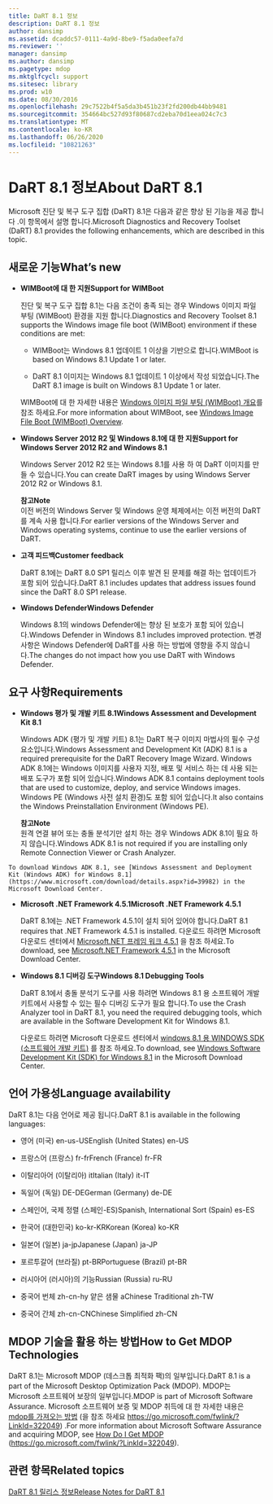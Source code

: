 ```yaml
---
title: DaRT 8.1 정보
description: DaRT 8.1 정보
author: dansimp
ms.assetid: dcaddc57-0111-4a9d-8be9-f5ada0eefa7d
ms.reviewer: ''
manager: dansimp
ms.author: dansimp
ms.pagetype: mdop
ms.mktglfcycl: support
ms.sitesec: library
ms.prod: w10
ms.date: 08/30/2016
ms.openlocfilehash: 29c7522b4f5a5da3b451b23f2fd200db44bb9481
ms.sourcegitcommit: 354664bc527d93f80687cd2eba70d1eea024c7c3
ms.translationtype: MT
ms.contentlocale: ko-KR
ms.lasthandoff: 06/26/2020
ms.locfileid: "10821263"
---
```

# <span data-ttu-id="94471-103">DaRT 8.1 정보</span><span class="sxs-lookup"><span data-stu-id="94471-103">About DaRT 8.1</span></span>


<span data-ttu-id="94471-104">Microsoft 진단 및 복구 도구 집합 (DaRT) 8.1은 다음과 같은 향상 된 기능을 제공 합니다 .이 항목에서 설명 합니다.</span><span class="sxs-lookup"><span data-stu-id="94471-104">Microsoft Diagnostics and Recovery Toolset (DaRT) 8.1 provides the following enhancements, which are described in this topic.</span></span>

## <a href="" id="what-s-new"></a><span data-ttu-id="94471-105">새로운 기능</span><span class="sxs-lookup"><span data-stu-id="94471-105">What’s new</span></span>


-   **<span data-ttu-id="94471-106">WIMBoot에 대 한 지원</span><span class="sxs-lookup"><span data-stu-id="94471-106">Support for WIMBoot</span></span>**

    <span data-ttu-id="94471-107">진단 및 복구 도구 집합 8.1는 다음 조건이 충족 되는 경우 Windows 이미지 파일 부팅 (WIMBoot) 환경을 지원 합니다.</span><span class="sxs-lookup"><span data-stu-id="94471-107">Diagnostics and Recovery Toolset 8.1 supports the Windows image file boot (WIMBoot) environment if these conditions are met:</span></span>

    -   <span data-ttu-id="94471-108">WIMBoot는 Windows 8.1 업데이트 1 이상을 기반으로 합니다.</span><span class="sxs-lookup"><span data-stu-id="94471-108">WIMBoot is based on Windows 8.1 Update 1 or later.</span></span>

    -   <span data-ttu-id="94471-109">DaRT 8.1 이미지는 Windows 8.1 업데이트 1 이상에서 작성 되었습니다.</span><span class="sxs-lookup"><span data-stu-id="94471-109">The DaRT 8.1 image is built on Windows 8.1 Update 1 or later.</span></span>

    <span data-ttu-id="94471-110">WIMBoot에 대 한 자세한 내용은 [Windows 이미지 파일 부팅 (WIMBoot) 개요](https://go.microsoft.com/fwlink/?LinkId=517536)를 참조 하세요.</span><span class="sxs-lookup"><span data-stu-id="94471-110">For more information about WIMBoot, see [Windows Image File Boot (WIMBoot) Overview](https://go.microsoft.com/fwlink/?LinkId=517536).</span></span>

-   **<span data-ttu-id="94471-111">Windows Server 2012 R2 및 Windows 8.1에 대 한 지원</span><span class="sxs-lookup"><span data-stu-id="94471-111">Support for Windows Server 2012 R2 and Windows 8.1</span></span>**

    <span data-ttu-id="94471-112">Windows Server 2012 R2 또는 Windows 8.1를 사용 하 여 DaRT 이미지를 만들 수 있습니다.</span><span class="sxs-lookup"><span data-stu-id="94471-112">You can create DaRT images by using Windows Server 2012 R2 or Windows 8.1.</span></span>

    **<span data-ttu-id="94471-113">참고</span><span class="sxs-lookup"><span data-stu-id="94471-113">Note</span></span>**  
    <span data-ttu-id="94471-114">이전 버전의 Windows Server 및 Windows 운영 체제에서는 이전 버전의 DaRT를 계속 사용 합니다.</span><span class="sxs-lookup"><span data-stu-id="94471-114">For earlier versions of the Windows Server and Windows operating systems, continue to use the earlier versions of DaRT.</span></span>



-   **<span data-ttu-id="94471-115">고객 피드백</span><span class="sxs-lookup"><span data-stu-id="94471-115">Customer feedback</span></span>**

    <span data-ttu-id="94471-116">DaRT 8.1에는 DaRT 8.0 SP1 릴리스 이후 발견 된 문제를 해결 하는 업데이트가 포함 되어 있습니다.</span><span class="sxs-lookup"><span data-stu-id="94471-116">DaRT 8.1 includes updates that address issues found since the DaRT 8.0 SP1 release.</span></span>

-   **<span data-ttu-id="94471-117">Windows Defender</span><span class="sxs-lookup"><span data-stu-id="94471-117">Windows Defender</span></span>**

    <span data-ttu-id="94471-118">Windows 8.1의 windows Defender에는 향상 된 보호가 포함 되어 있습니다.</span><span class="sxs-lookup"><span data-stu-id="94471-118">Windows Defender in Windows 8.1 includes improved protection.</span></span> <span data-ttu-id="94471-119">변경 사항은 Windows Defender에 DaRT를 사용 하는 방법에 영향을 주지 않습니다.</span><span class="sxs-lookup"><span data-stu-id="94471-119">The changes do not impact how you use DaRT with Windows Defender.</span></span>

## <span data-ttu-id="94471-120">요구 사항</span><span class="sxs-lookup"><span data-stu-id="94471-120">Requirements</span></span>


-   **<span data-ttu-id="94471-121">Windows 평가 및 개발 키트 8.1</span><span class="sxs-lookup"><span data-stu-id="94471-121">Windows Assessment and Development Kit 8.1</span></span>**

    <span data-ttu-id="94471-122">Windows ADK (평가 및 개발 키트) 8.1는 DaRT 복구 이미지 마법사의 필수 구성 요소입니다.</span><span class="sxs-lookup"><span data-stu-id="94471-122">Windows Assessment and Development Kit (ADK) 8.1 is a required prerequisite for the DaRT Recovery Image Wizard.</span></span> <span data-ttu-id="94471-123">Windows ADK 8.1에는 Windows 이미지를 사용자 지정, 배포 및 서비스 하는 데 사용 되는 배포 도구가 포함 되어 있습니다.</span><span class="sxs-lookup"><span data-stu-id="94471-123">Windows ADK 8.1 contains deployment tools that are used to customize, deploy, and service Windows images.</span></span> <span data-ttu-id="94471-124">Windows PE (Windows 사전 설치 환경)도 포함 되어 있습니다.</span><span class="sxs-lookup"><span data-stu-id="94471-124">It also contains the Windows Preinstallation Environment (Windows PE).</span></span>

    **<span data-ttu-id="94471-125">참고</span><span class="sxs-lookup"><span data-stu-id="94471-125">Note</span></span>**  
    <span data-ttu-id="94471-126">원격 연결 뷰어 또는 충돌 분석기만 설치 하는 경우 Windows ADK 8.1이 필요 하지 않습니다.</span><span class="sxs-lookup"><span data-stu-id="94471-126">Windows ADK 8.1 is not required if you are installing only Remote Connection Viewer or Crash Analyzer.</span></span>



~~~
To download Windows ADK 8.1, see [Windows Assessment and Deployment Kit (Windows ADK) for Windows 8.1](https://www.microsoft.com/download/details.aspx?id=39982) in the Microsoft Download Center.
~~~

-   **<span data-ttu-id="94471-127">Microsoft .NET Framework 4.5.1</span><span class="sxs-lookup"><span data-stu-id="94471-127">Microsoft .NET Framework 4.5.1</span></span>**

    <span data-ttu-id="94471-128">DaRT 8.1에는 .NET Framework 4.5.1이 설치 되어 있어야 합니다.</span><span class="sxs-lookup"><span data-stu-id="94471-128">DaRT 8.1 requires that .NET Framework 4.5.1 is installed.</span></span> <span data-ttu-id="94471-129">다운로드 하려면 Microsoft 다운로드 센터에서 [Microsoft.NET 프레임 워크 4.5.1](https://go.microsoft.com/fwlink/?LinkId=329038) 을 참조 하세요.</span><span class="sxs-lookup"><span data-stu-id="94471-129">To download, see [Microsoft.NET Framework 4.5.1](https://go.microsoft.com/fwlink/?LinkId=329038) in the Microsoft Download Center.</span></span>

-   **<span data-ttu-id="94471-130">Windows 8.1 디버깅 도구</span><span class="sxs-lookup"><span data-stu-id="94471-130">Windows 8.1 Debugging Tools</span></span>**

    <span data-ttu-id="94471-131">DaRT 8.1에서 충돌 분석기 도구를 사용 하려면 Windows 8.1 용 소프트웨어 개발 키트에서 사용할 수 있는 필수 디버깅 도구가 필요 합니다.</span><span class="sxs-lookup"><span data-stu-id="94471-131">To use the Crash Analyzer tool in DaRT 8.1, you need the required debugging tools, which are available in the Software Development Kit for Windows 8.1.</span></span>

    <span data-ttu-id="94471-132">다운로드 하려면 Microsoft 다운로드 센터에서 [windows 8.1 용 WINDOWS SDK (소프트웨어 개발 키트)](https://msdn.microsoft.com/library/windows/desktop/bg162891.aspx) 를 참조 하세요.</span><span class="sxs-lookup"><span data-stu-id="94471-132">To download, see [Windows Software Development Kit (SDK) for Windows 8.1](https://msdn.microsoft.com/library/windows/desktop/bg162891.aspx) in the Microsoft Download Center.</span></span>

## <span data-ttu-id="94471-133">언어 가용성</span><span class="sxs-lookup"><span data-stu-id="94471-133">Language availability</span></span>


<span data-ttu-id="94471-134">DaRT 8.1는 다음 언어로 제공 됩니다.</span><span class="sxs-lookup"><span data-stu-id="94471-134">DaRT 8.1 is available in the following languages:</span></span>

-   <span data-ttu-id="94471-135">영어 (미국) en-us-US</span><span class="sxs-lookup"><span data-stu-id="94471-135">English (United States) en-US</span></span>

-   <span data-ttu-id="94471-136">프랑스어 (프랑스) fr-fr</span><span class="sxs-lookup"><span data-stu-id="94471-136">French (France) fr-FR</span></span>

-   <span data-ttu-id="94471-137">이탈리아어 (이탈리아) it</span><span class="sxs-lookup"><span data-stu-id="94471-137">Italian (Italy) it-IT</span></span>

-   <span data-ttu-id="94471-138">독일어 (독일) DE-DE</span><span class="sxs-lookup"><span data-stu-id="94471-138">German (Germany) de-DE</span></span>

-   <span data-ttu-id="94471-139">스페인어, 국제 정렬 (스페인-ES)</span><span class="sxs-lookup"><span data-stu-id="94471-139">Spanish, International Sort (Spain) es-ES</span></span>

-   <span data-ttu-id="94471-140">한국어 (대한민국) ko-kr-KR</span><span class="sxs-lookup"><span data-stu-id="94471-140">Korean (Korea) ko-KR</span></span>

-   <span data-ttu-id="94471-141">일본어 (일본) ja-jp</span><span class="sxs-lookup"><span data-stu-id="94471-141">Japanese (Japan) ja-JP</span></span>

-   <span data-ttu-id="94471-142">포르투갈어 (브라질) pt-BR</span><span class="sxs-lookup"><span data-stu-id="94471-142">Portuguese (Brazil) pt-BR</span></span>

-   <span data-ttu-id="94471-143">러시아어 (러시아)의 기능</span><span class="sxs-lookup"><span data-stu-id="94471-143">Russian (Russia) ru-RU</span></span>

-   <span data-ttu-id="94471-144">중국어 번체 zh-cn-hy 얕은 샘물 a</span><span class="sxs-lookup"><span data-stu-id="94471-144">Chinese Traditional zh-TW</span></span>

-   <span data-ttu-id="94471-145">중국어 간체 zh-cn-CN</span><span class="sxs-lookup"><span data-stu-id="94471-145">Chinese Simplified zh-CN</span></span>

## <span data-ttu-id="94471-146">MDOP 기술을 활용 하는 방법</span><span class="sxs-lookup"><span data-stu-id="94471-146">How to Get MDOP Technologies</span></span>


<span data-ttu-id="94471-147">DaRT 8.1는 Microsoft MDOP (데스크톱 최적화 팩)의 일부입니다.</span><span class="sxs-lookup"><span data-stu-id="94471-147">DaRT 8.1 is a part of the Microsoft Desktop Optimization Pack (MDOP).</span></span> <span data-ttu-id="94471-148">MDOP는 Microsoft 소프트웨어 보장의 일부입니다.</span><span class="sxs-lookup"><span data-stu-id="94471-148">MDOP is part of Microsoft Software Assurance.</span></span> <span data-ttu-id="94471-149">Microsoft 소프트웨어 보증 및 MDOP 취득에 대 한 자세한 내용은 [mdop를 가져오는 방법](https://go.microsoft.com/fwlink/?LinkId=322049) (을 참조 하세요 https://go.microsoft.com/fwlink/?LinkId=322049) .</span><span class="sxs-lookup"><span data-stu-id="94471-149">For more information about Microsoft Software Assurance and acquiring MDOP, see [How Do I Get MDOP](https://go.microsoft.com/fwlink/?LinkId=322049) (https://go.microsoft.com/fwlink/?LinkId=322049).</span></span>

## <span data-ttu-id="94471-150">관련 항목</span><span class="sxs-lookup"><span data-stu-id="94471-150">Related topics</span></span>


[<span data-ttu-id="94471-151">DaRT 8.1 릴리스 정보</span><span class="sxs-lookup"><span data-stu-id="94471-151">Release Notes for DaRT 8.1</span></span>](release-notes-for-dart-81.md)









